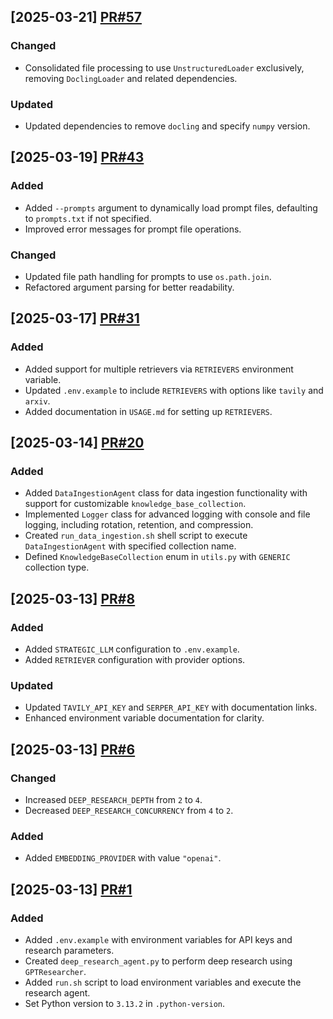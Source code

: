 ## [2025-03-21] [PR#57](https://github.com/KennyDizi/DRA/pull/57)

### Changed
- Consolidated file processing to use `UnstructuredLoader` exclusively, removing `DoclingLoader` and related dependencies.

### Updated
- Updated dependencies to remove `docling` and specify `numpy` version.

## [2025-03-19] [PR#43](https://github.com/KennyDizi/DRA/pull/43)

### Added
- Added `--prompts` argument to dynamically load prompt files, defaulting to `prompts.txt` if not specified.
- Improved error messages for prompt file operations.

### Changed
- Updated file path handling for prompts to use `os.path.join`.
- Refactored argument parsing for better readability.

## [2025-03-17] [PR#31](https://github.com/KennyDizi/DRA/pull/31)

### Added
- Added support for multiple retrievers via `RETRIEVERS` environment variable.
- Updated `.env.example` to include `RETRIEVERS` with options like `tavily` and `arxiv`.
- Added documentation in `USAGE.md` for setting up `RETRIEVERS`.

## [2025-03-14] [PR#20](https://github.com/KennyDizi/DRA/pull/20)

### Added
- Added `DataIngestionAgent` class for data ingestion functionality with support for customizable `knowledge_base_collection`.
- Implemented `Logger` class for advanced logging with console and file logging, including rotation, retention, and compression.
- Created `run_data_ingestion.sh` shell script to execute `DataIngestionAgent` with specified collection name.
- Defined `KnowledgeBaseCollection` enum in `utils.py` with `GENERIC` collection type.

## [2025-03-13] [PR#8](https://github.com/KennyDizi/DRA/pull/8)

### Added
- Added `STRATEGIC_LLM` configuration to `.env.example`.
- Added `RETRIEVER` configuration with provider options.

### Updated
- Updated `TAVILY_API_KEY` and `SERPER_API_KEY` with documentation links.
- Enhanced environment variable documentation for clarity.

## [2025-03-13] [PR#6](https://github.com/KennyDizi/DRA/pull/6)

### Changed
- Increased `DEEP_RESEARCH_DEPTH` from `2` to `4`.
- Decreased `DEEP_RESEARCH_CONCURRENCY` from `4` to `2`.

### Added
- Added `EMBEDDING_PROVIDER` with value `"openai"`.

## [2025-03-13] [PR#1](https://github.com/KennyDizi/DRA/pull/1)

### Added
- Added `.env.example` with environment variables for API keys and research parameters.
- Created `deep_research_agent.py` to perform deep research using `GPTResearcher`.
- Added `run.sh` script to load environment variables and execute the research agent.
- Set Python version to `3.13.2` in `.python-version`.
